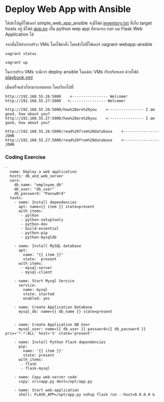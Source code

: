 # Deploy Web App with Ansible

ให้เข้าไปดูที่โฟเดอร์​ simple_web_app_ansible
จะมีไฟล์​ [inventory.txt](vagrant-webapp-ansible/inventory.txt) ที่เก็บ target hosts อยู่
มีไฟล์​ [app.py](vagrant-webapp-ansible/app.py) เป็น python wep app ที่สามารถ run บน Flask Web Application ได้

จากนั้นให้ทำการสร้าง VMs โดยใช้คำสั่ง 
โดยเข้าไปที่โฟเดอร์ vagrant-webapp-ansible
```
vagrant status

vagrant up
```

ในการสร้าง VMs จะมีการ deploy ansible ในแต่ละ VMs เรียบร้อยเลย ด้วยไฟล์​ [playbook.yml](vagrant-webapp-ansible/playbook.yml)

เมื่อเสร็จแล้วก็สามารถทดสอบ โดยเรียกไปที่ 
```
http://192.168.55.26:5000    <---------------- Welcome!
http://192.168.55.27:5000   <---------------- Welcome!

http://192.168.55.26:5000/how%20are%20you    <---------------- I am good, how about you?
http://192.168.55.27:5000/how%20are%20you    <---------------- I am good, how about you?

http://192.168.55.26:5000/read%20from%20database    <----------------JOHN
http://192.168.55.27:5000/read%20from%20database    <----------------JOHN
```
### Coding Exercise
```
-
  name: Deploy a web application
  hosts: db_and_web_server
  vars:
    db_name: "employee_db"
    db_user: "db_user"
    db_password: "Passw0rd"
  tasks:
    - name: Install dependencies
      apt: name={{ item }} state=present
      with_items:
       - python
       - python-setuptools
       - python-dev
       - build-essential
       - python-pip
       - python-mysqldb

    - name: Install MySQL database
      apt:
        name: "{{ item }}"
        state:  present
      with_items:
       - mysql-server
       - mysql-client

    - name: Start Mysql Service
      service:
        name: mysql
        state: started
        enabled: yes

    - name: Create Application Database
      mysql_db: name={{ db_name }} state=present


    - name: Create Application DB User
      mysql_user: name={{ db_user }} password={{ db_password }} priv='*.*:ALL' host='%' state='present'

    - name: Install Python Flask dependencies
      pip:
        name: '{{ item }}'
        state: present
      with_items:
       - flask
       - flask-mysql

    - name: Copy web-server code
      copy: src=app.py dest=/opt/app.py

    - name: Start web-application
      shell: FLASK_APP=/opt/app.py nohup flask run --host=0.0.0.0 &
```